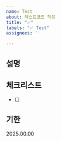 ```yaml
---
name: Test
about: 테스트코드 작성
title: "✅"
labels: "✅ Test"
assignees: ''

---
```


## 설명

## 체크리스트
- [ ] 

## 기한
2025.00.00
